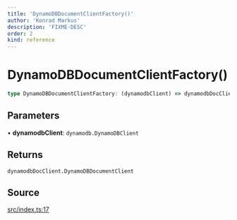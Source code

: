 ```yaml
---
title: 'DynamoDBDocumentClientFactory()'
author: 'Konrad Markus'
description: 'FIXME-DESC'
order: 2
kind: reference
---
```


# DynamoDBDocumentClientFactory()

```ts
type DynamoDBDocumentClientFactory: (dynamodbClient) => dynamodbDocClient.DynamoDBDocumentClient;
```

## Parameters

• **dynamodbClient**: `dynamodb.DynamoDBClient`

## Returns

`dynamodbDocClient.DynamoDBDocumentClient`

## Source

[src/index.ts:17](https://github.com/konkerdotdev/aws-client-effect-dynamodb/blob/61cc23ece48bc14ff19d7990e27b716d0c6ee7ed/src/index.ts#L17)
